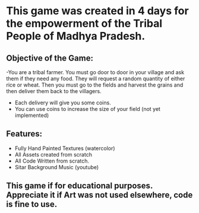 # This game was created in 4 days for the empowerment of the Tribal People of Madhya Pradesh. 

## Objective of the Game:
-You are a tribal farmer. You must go door to door in your village and ask them if they need any food. They will request a random quantity of either rice or wheat. Then you must go to the fields and harvest the grains and then deliver them back to the villagers. 
- Each delivery will give you some coins. 
- You can use coins to increase the size of your field (not yet implemented)

## Features:
- Fully Hand Painted Textures (watercolor)
- All Assets created from scratch
- All Code Written from scratch. 
- Sitar Background Music (youtube)

## This game if for educational purposes. Appreciate it if Art was not used elsewhere, code is fine to use. 